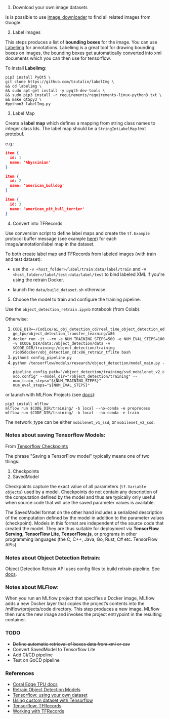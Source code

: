 1. Download your own image datasets

Is is possible to use [image_downloader](https://github.com/Swaini/object_detection_retraining/blob/master/image_downloader.py) to find all related images from Google. 

2. Label images 

This steps produces a list of **bounding boxes** for the image. You can use [Labelimg](https://github.com/tzutalin/labelImg) for annotations. Labelimg is a great tool for drawing bounding boxes on images, the bounding boxes get automatically converted into xml documents which you can then use for tensorflow.

To install **Labelimg**:

```console
pip3 install PyQt5 \
git clone https://github.com/tzutalin/labelImg \
&& cd labelimg \
&& sudo apt-get install -y pyqt5-dev-tools \
&& sudo pip3 install -r requirements/requirements-linux-python3.txt \
&& make qt5py3 \
#python3 labelImg.py
```

3. Label Map

Create a **label map** which defines a mapping from string class names to integer class Ids. The label map should be a `StringIntLabelMap` text protobuf.

e.g.:

```json
item {
  id: 1
  name: 'Abyssinian'
}

item {
  id: 2
  name: 'american_bulldog'
}

item {
  id: 3
  name: 'american_pit_bull_terrier'
}
```

4. Convert into TFRecords

Use conversion script to define label maps and create the `tf.Example` protocol buffer message (see example [here](https://github.com/tensorflow/models/blob/master/research/object_detection/g3doc/using_your_own_dataset.md)) for each image/annotation/label map in the dataset.

To both create label map and TFRecords from labeled images (with train and test dataset):

* use the `-v <host_folder>/label/train:data/label/train` and -v `<host_folder>/label/test:data/label/test` to bind labeled XML if you're using the retrain Docker.

* launch the `data/build_dataset.sh` otherwise.

5. Choose the model to train and configure the training pipeline.

Use the `object_detection_retrain.ipynb` notebook (from Colab).

Otherwise:

1. `CODE_DIR=~/Codice/ai_obj_detection_cd/real_time_object_detection_edge_tpu/object_detection_transfer_learning/x86`
2. `docker run -it --rm -e NUM_TRAINING_STEPS=500 -e NUM_EVAL_STEPS=100 -v $CODE_DIR/data:/object_detection/data -v $CODE_DIR/training:/object_detection/training rio05docker/obj_detection_cd:x86_retrain_tflite bash`
3. `python3 config_pipeline.py`
4. `python /tensorflow/models/research/object_detection/model_main.py --pipeline_config_path="/object_detection/training/ssd_mobilenet_v2_coco.config" --model_dir="/object_detection/training" --num_train_steps="${NUM_TRAINING_STEPS}" --num_eval_steps="${NUM_EVAL_STEPS}"`

or launch with MLFlow Projects (see [docs](https://www.mlflow.org/docs/latest/projects.html)):

```console
pip3 install mlflow
mlflow run $CODE_DIR/training/ -b local --no-conda -e preprocess
mlflow run $CODE_DIR/training/ -b local --no-conda -e train
```

The network_type can be either `mobilenet_v1_ssd`, or `mobilenet_v2_ssd`.

### Notes about saving Tensorflow Models:
From [Tensorflow Checkpoints](https://www.tensorflow.org/guide/checkpoint)

The phrase "Saving a TensorFlow model" typically means one of two things:

1. Checkpoints
2. SavedModel

Checkpoints capture the exact value of all parameters (`tf.Variable objects`) used by a model. Checkpoints do not contain any description of the computation defined by the model and thus are typically only useful when source code that will use the saved parameter values is available.

The SavedModel format on the other hand includes a serialized description of the computation defined by the model in addition to the parameter values (checkpoint). Models in this format are independent of the source code that created the model. They are thus suitable for deployment via **TensorFlow Serving**, **TensorFlow Lite**, **TensorFlow.js**, or programs in other programming languages (the C, C++, Java, Go, Rust, C# etc. TensorFlow APIs).

### Notes about Object Detection Retrain:
Object Detection Retrain API uses config files to build retrain pipeline. See [docs](https://github.com/tensorflow/models/blob/master/research/object_detection/g3doc/configuring_jobs.md).

### Notes about MLFlow:
When you run an MLflow project that specifies a Docker image, MLflow adds a new Docker layer that copies the project’s contents into the /mlflow/projects/code directory. This step produces a new image. MLflow then runs the new image and invokes the project entrypoint in the resulting container.

### TODO
* ~~Define automatic retrieval of boxes data from xml or csv~~
* Convert SavedModel to Tensorflow Lite
* Add CI/CD pipeline
* Test on GoCD pipeline

### References
* [Coral Edge TPU docs](https://coral.ai/docs/edgetpu/retrain-detection/#start-training)
* [Retrain Object Detection Models](https://tensorflow-object-detection-api-tutorial.readthedocs.io/en/latest/training.html)
* [Tensorflow: using your own dataset](https://github.com/tensorflow/models/blob/master/research/object_detection/g3doc/using_your_own_dataset.md)
* [Using custom dataset with Tensorflow](https://aaronjencks.blogspot.com/2019/03/using-custom-datasets-with-tensorflows.html#TFR)
* [Tensorflow: TFRecords](https://www.tensorflow.org/tutorials/load_data/tfrecord)
* [Working with TFRecords](https://towardsdatascience.com/working-with-tfrecords-and-tf-train-example-36d111b3ff4d)
